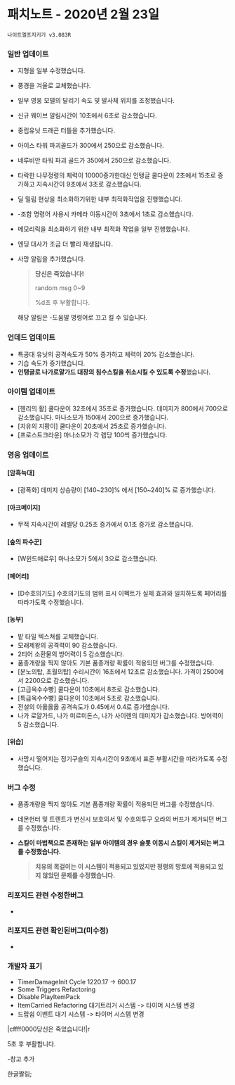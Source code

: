 # 패치노트 - 2020년 2월 23일

```
나이트엘프지키기 v3.083R
```

### 일반 업데이트

- 지형을 일부 수정했습니다.

- 풍경을 겨울로 교체했습니다.

- 일부 영웅 모델의 달리기 속도 및 발사체 위치를 조정했습니다.

- 신규 웨이브 알림시간이 10초에서 6초로 감소했습니다.

- 중립유닛 드래곤 터틀을 추가했습니다.

- 아이스 타워 파괴골드가 300에서 250으로 감소했습니다.

- 네루비안 타워 파괴 골드가 350에서 250으로 감소했습니다.

- 타락한 나무정령의 체력이 10000증가한대신 인탱글 쿨다운이 2초에서 15초로 증가하고 지속시간이 9초에서 3초로 감소했습니다.

- 딜 밀림 현상을 최소화하기위한 내부 최적화작업을 진행했습니다.

- -조합 명령어 사용시 카메라 이동시간이 3초에서 1초로 감소했습니다.

- 메모리릭을 최소화하기 위한 내부 최적화 작업을 일부 진행했습니다.

- 엔딩 대사가 조금 더 빨리 재생됩니다.

- 사망 알림을 추가했습니다.

  > **당신은 죽었습니다!**
  >
  > random msg 0~9
  >
  > %d초 후 부활합니다.
  
  해당 알림은 -도움말 명령어로 끄고 킬 수 있습니다.

### 언데드 업데이트

- 특공대 유닛의 공격속도가 50% 증가하고 체력이 20% 감소했습니다.
- 기습 속도가 증가했습니다.
- **인탱글로 나가로얄가드 대장의 침수스킬을 취소시킬 수 있도록 수정**했습니다.


### 아이템 업데이트
- [헨리의 활] 쿨다운이 32초에서 35초로 증가했습니다. 데미지가 800에서 700으로 감소했습니다. 마나소모가 150에서 200으로 증가했습니다.
- [치유의 지팡이] 쿨다운이 20초에서 25초로 증가했습니다.
- [프로스트크라운] 마나소모가 각 렙당 100씩 증가했습니다.

### 영웅 업데이트

#### [암흑늑대]
- [광폭화] 데미지 상승량이 [140~230]% 에서 [150~240]% 로 증가했습니다.
#### [아크메이지]
- 무적 지속시간이 레벨당 0.25초 증가에서  0.1초 증가로 감소했습니다.
#### [숲의 파수꾼]
- [W윈드애로우] 마나소모가 5에서 3으로 감소했습니다.
#### [페어리]
- [D수호의기도] 수호의기도의 범위 표시 이펙트가 실제 효과와 일치하도록 페어리를 따라가도록 수정했습니다.
#### [농부]
- 밭 타일 텍스쳐를 교체했습니다.
- 모래제왕의 공격력이 90 감소했습니다.
- 2티어 소환물의 방어력이 5 감소했습니다.
- 품종개량을 찍지 않아도 기본 품종개량 확률이 적용되던 버그를 수정했습니다.
- [분노의탑, 초월의탑] 수리시간이 16초에서 12초로 감소했습니다. 가격이 2500에서 2200으로 감소했습니다.
- [고급옥수수빵] 쿨다운이 10초에서 8초로 감소했습니다.
- [특급옥수수빵] 쿨다운이 10초에서 5초로 감소했습니다.
- 전설의 아옳옳옳 공격속도가 0.45에서 0.4로 증가했습니다.
- 나가 로얄가드, 나가 미르미돈스, 나가 사이렌의 데미지가 감소했습니다. 방어력이 5 감소했습니다.
#### [위습]
- 사망시 떨어지는 정기구슬의 지속시간이 9초에서 표준 부활시간을 따라가도록 수정했습니다.
### 버그 수정
- 품종개량을 찍지 않아도 기본 품종개량 확률이 적용되던 버그를 수정했습니다.

- 데몬헌터 및 트렌트가 변신시 보호의서 및 수호의투구 오라의 버프가 제거되던 버그를 수정했습니다.

- **스킬이 마법책으로 존재하는 일부 아이템의 경우 슬롯 이동시 스킬이 제거되는 버그를 수정했습니다.**

  > **치유의 목걸이는 이 시스템이 적용되고 있었지만 정령의 망토에 적용되고 있지 않았던 문제를 수정했습니다.**

### 리포지드 관련 수정한버그 
- 

### 리포지드 관련 확인된버그(미수정)
- 

### 개발자 표기
- TimerDamageInit Cycle 1220.17 -> 600.17
- Some Triggers Refactoring
- Disable PlayItemPack
- ItemCarried Refactoring 대기트리거 시스템 -> 타이머 시스템 변경
- 드랍쉽 이벤트 대기 시스템 -> 타이머 시스템 변경





|cffff0000당신은 죽었습니다!|r



5초 후 부활합니다.

-창고 추가

한글짤림;